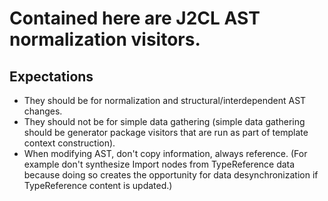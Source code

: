 # Contained here are J2CL AST normalization visitors.

## Expectations
- They should be for normalization and structural/interdependent AST changes.
- They should not be for simple data gathering (simple data gathering should
  be generator package visitors that are run as part of template context
  construction).
- When modifying AST, don't copy information, always reference. (For example
  don't synthesize Import nodes from TypeReference data because doing so
  creates the opportunity for data desynchronization if TypeReference content
  is updated.)

